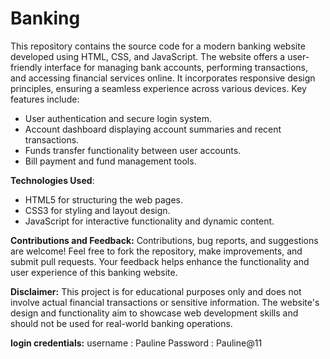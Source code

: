 # Banking
This repository contains the source code for a modern banking website developed using HTML, CSS, and JavaScript. The website offers a user-friendly interface for managing bank accounts, performing transactions, and accessing financial services online. It incorporates responsive design principles, ensuring a seamless experience across various devices. Key features include:
- User authentication and secure login system.
- Account dashboard displaying account summaries and recent transactions.
- Funds transfer functionality between user accounts.
- Bill payment and fund management tools.

**Technologies Used**:
- HTML5 for structuring the web pages.
- CSS3 for styling and layout design.
- JavaScript for interactive functionality and dynamic content.

**Contributions and Feedback:**
Contributions, bug reports, and suggestions are welcome! Feel free to fork the repository, make improvements, and submit pull requests. Your feedback helps enhance the functionality and user experience of this banking website.

**Disclaimer:**
This project is for educational purposes only and does not involve actual financial transactions or sensitive information. The website's design and functionality aim to showcase web development skills and should not be used for real-world banking operations.


**login credentials:**
username : Pauline
Password : Pauline@11
